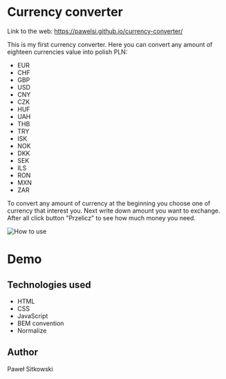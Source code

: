 
# Currency converter

Link to the web: https://pawelsi.github.io/currency-converter/

This is my first currency converter. Here you can convert any amount of eighteen currencies value into polish PLN:

 - EUR
 - CHF
 - GBP
 - USD
 - CNY
 - CZK
 - HUF
 - UAH
 - THB
 - TRY
 - ISK
 - NOK
 - DKK
 - SEK
 - ILS
 - RON
 - MXN
 - ZAR

 To convert any amount of currency at the beginning you choose one of currency that interest you. Next write down amount you want to exchange. After all click button "Przelicz" to see how much money you need.

![How to use](https://raw.githubusercontent.com/PawelSI/currency-converter/865d1e348c4828171382af696b26dd227a0b9d38/images/gif/output_OsVIaC.gif)

# Demo


## Technologies used

 - HTML
 - CSS
 - JavaScript
 - BEM convention
 - Normalize

 ## Author
Paweł Sitkowski

